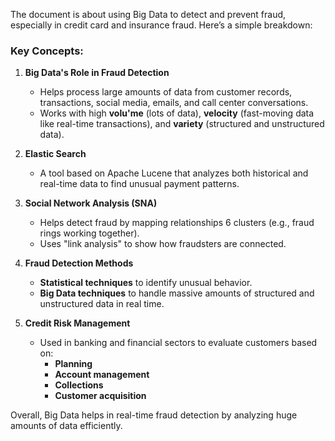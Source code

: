 The document is about using Big Data to detect and prevent fraud, especially in credit card and insurance fraud. Here’s a simple breakdown:

### **Key Concepts:**

1. **Big Data's Role in Fraud Detection**
    
    - Helps process large amounts of data from customer records, transactions, social media, emails, and call center conversations.
    - Works with high **volu'me** (lots of data), **velocity** (fast-moving data like real-time transactions), and **variety** (structured and unstructured data).
2. **Elastic Search**
    
    - A tool based on Apache Lucene that analyzes both historical and real-time data to find unusual payment patterns.
3. **Social Network Analysis (SNA)**
    
    - Helps detect fraud by mapping relationships 6 clusters (e.g., fraud rings working together).
    - Uses "link analysis" to show how fraudsters are connected.
4. **Fraud Detection Methods**
    
    - **Statistical techniques** to identify unusual behavior.
    - **Big Data techniques** to handle massive amounts of structured and unstructured data in real time.
5. **Credit Risk Management**
    
    - Used in banking and financial sectors to evaluate customers based on:
        - **Planning**
        - **Account management**
        - **Collections**
        - **Customer acquisition**

Overall, Big Data helps in real-time fraud detection by analyzing huge amounts of data efficiently.
